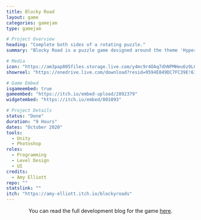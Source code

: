 ```yaml
---
title: Blocky Road
layout: game
categories: gamejam
type: gamejam

# Project Overview
heading: "Complete both sides of a rotating puzzle."
summary: "Blocky Road is a puzzle game designed around the theme 'Hyper-Casual'. <small>(TDEMO Hypercasual)</small> <br/> Through making this game, I learned that for gamejams it is okay if the code is unoptimized, as the goal is to make a working game within the limited time."

# Media
icon: "https://am3pap005files.storage.live.com/y4mc9r4OAq7dhNPMHeu6z9L0m74dxPfOf5IoNkYKXmrOglpx3n_LJxJ4I733hlc83WijG7e7u7Z0FHoJfgm8-76Q0M2YqTUdd-FAKsnxdud_2SeAGr5HDJeI79Hz-BGTj0y0cQamUfzqXs1Zq6gESH0uK1SVa-mEE7XY00Orm7XL9n8wXfeo9kZ7mGz0meExAzA?width=1920&height=1634&cropmode=none"
showreel: "https://onedrive.live.com/download?resid=9594E849DC7FC39E!61442&authkey=!AKIVFB388mAYd4U"

# Game Embed
isgameembed: true
gameembed: "https://itch.io/embed-upload/2892379"
widgetembed: "https://itch.io/embed/801093"

# Project Details
status: "Done"
duration: "9 Hours"
dates: "October 2020"
tools:
  - Unity
  - Photoshop
roles:
  - Programming
  - Level Design
  - UI
credits:
  - Amy Elliott
repo: ""
statslink: ""
itch: "https://amy-elliott.itch.io/blockyroads"
---
```


<!--- ------------------------------------------------------- -->
<!--- Development overviews for the game, to give an insight. -->
<!--- ------------------------------------------------------- -->
<p style="text-align:center">You can read the full development blog for the game <a class="a-text" href="https://amyelliottuop.wordpress.com/technical-game-development-tdemo/game-2-23-10-20/" target="_blank">here</a>.</p>